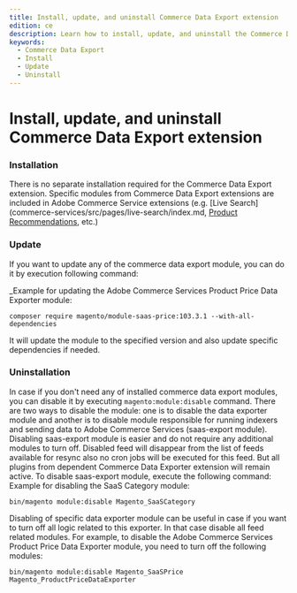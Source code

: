 ```yaml
---
title: Install, update, and uninstall Commerce Data Export extension
edition: ce
description: Learn how to install, update, and uninstall the Commerce Data Export extension.
keywords:
  - Commerce Data Export
  - Install
  - Update
  - Uninstall
---
```

# Install, update, and uninstall Commerce Data Export extension

### Installation
There is no separate installation required for the Commerce Data Export extension. Specific modules from Commerce Data Export extensions are included in Adobe Commerce Service extensions (e.g. [Live Search](commerce-services/src/pages/live-search/index.md, [Product Recommendations](commerce-services/src/pages/product-recommendations/index.md), etc.)

### Update
If you want to update any of the commerce data export module, you can do it by execution following command:

_Example for updating the Adobe Commerce Services Product Price Data Exporter module:
```shell script
composer require magento/module-saas-price:103.3.1 --with-all-dependencies 
```
It will update the module to the specified version and also update specific dependencies if needed.

### Uninstallation
In case if you don't need any of installed commerce data export modules, you can disable it by executing `magento:module:disable` command.
There are two ways to disable the module: one is to disable the data exporter module and another is to disable module responsible for running indexers and sending data to Adobe Commerce Services (saas-export module).
Disabling saas-export module is easier and do not require any additional modules to turn off. Disabled feed will disappear from the list of feeds available for resync also no cron jobs will be executed for this feed. But all plugins from dependent Commerce Data Exporter extension will remain active. To disable saas-export module, execute the following command:
Example for disabling the SaaS Category module:
```shell script
bin/magento module:disable Magento_SaaSCategory
```
Disabling of specific data exporter module can be useful in case if you want to turn off all logic related to this exporter. In that case disable all feed related modules.
For example, to disable the Adobe Commerce Services Product Price Data Exporter module, you need to turn off the following modules:
```shell script
bin/magento module:disable Magento_SaaSPrice Magento_ProductPriceDataExporter 
```